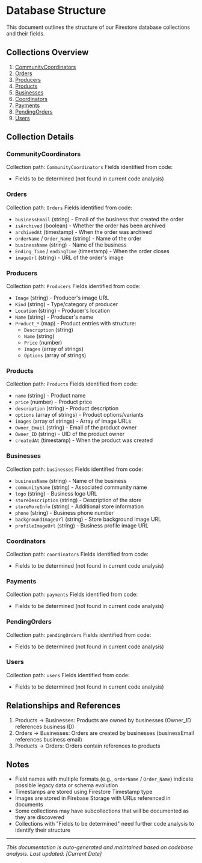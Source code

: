 # Database Structure

This document outlines the structure of our Firestore database collections and their fields.

## Collections Overview

1. [CommunityCoordinators](#communitycoordinators)
2. [Orders](#orders)
3. [Producers](#producers)
4. [Products](#products)
5. [Businesses](#businesses)
6. [Coordinators](#coordinators)
7. [Payments](#payments)
8. [PendingOrders](#pendingorders)
9. [Users](#users)

## Collection Details

### CommunityCoordinators
Collection path: `CommunityCoordinators`
Fields identified from code:
- Fields to be determined (not found in current code analysis)

### Orders
Collection path: `Orders`
Fields identified from code:
- `businessEmail` (string) - Email of the business that created the order
- `isArchived` (boolean) - Whether the order has been archived
- `archivedAt` (timestamp) - When the order was archived
- `orderName` / `Order_Name` (string) - Name of the order
- `businessName` (string) - Name of the business
- `Ending_Time` / `endingTime` (timestamp) - When the order closes
- `imageUrl` (string) - URL of the order's image

### Producers
Collection path: `Producers`
Fields identified from code:
- `Image` (string) - Producer's image URL
- `Kind` (string) - Type/category of producer
- `Location` (string) - Producer's location
- `Name` (string) - Producer's name
- `Product_*` (map) - Product entries with structure:
  - `Description` (string)
  - `Name` (string)
  - `Price` (number)
  - `Images` (array of strings)
  - `Options` (array of strings)

### Products
Collection path: `Products`
Fields identified from code:
- `name` (string) - Product name
- `price` (number) - Product price
- `description` (string) - Product description
- `options` (array of strings) - Product options/variants
- `images` (array of strings) - Array of image URLs
- `Owner_Email` (string) - Email of the product owner
- `Owner_ID` (string) - UID of the product owner
- `createdAt` (timestamp) - When the product was created

### Businesses
Collection path: `businesses`
Fields identified from code:
- `businessName` (string) - Name of the business
- `communityName` (string) - Associated community name
- `logo` (string) - Business logo URL
- `storeDescription` (string) - Description of the store
- `storeMoreInfo` (string) - Additional store information
- `phone` (string) - Business phone number
- `backgroundImageUrl` (string) - Store background image URL
- `profileImageUrl` (string) - Business profile image URL

### Coordinators
Collection path: `coordinators`
Fields identified from code:
- Fields to be determined (not found in current code analysis)

### Payments
Collection path: `payments`
Fields identified from code:
- Fields to be determined (not found in current code analysis)

### PendingOrders
Collection path: `pendingOrders`
Fields identified from code:
- Fields to be determined (not found in current code analysis)

### Users
Collection path: `users`
Fields identified from code:
- Fields to be determined (not found in current code analysis)

## Relationships and References

1. Products → Businesses: Products are owned by businesses (Owner_ID references business ID)
2. Orders → Businesses: Orders are created by businesses (businessEmail references business email)
3. Products → Orders: Orders contain references to products

## Notes
- Field names with multiple formats (e.g., `orderName` / `Order_Name`) indicate possible legacy data or schema evolution
- Timestamps are stored using Firestore Timestamp type
- Images are stored in Firebase Storage with URLs referenced in documents
- Some collections may have subcollections that will be documented as they are discovered
- Collections with "Fields to be determined" need further code analysis to identify their structure

---
*This documentation is auto-generated and maintained based on codebase analysis. Last updated: [Current Date]* 